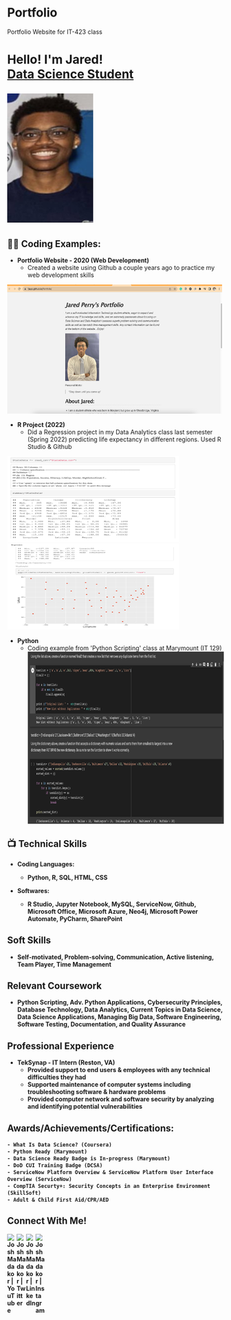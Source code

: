 # Portfolio
Portfolio Website for IT-423 class

<h1>Hello! I'm Jared! <br/><a href="https://www.linkedin.com/in/jared-perry-828391205/">Data Science Student</a>

<b><img src="https://github.com/1jayp/Portfolio-423/blob/78c5b2fd4b2c5079b73780d1c297fd95a125f40d/IMG_6666.jpg" width="200" height="300"></b>

<h2>👨‍💻 Coding Examples:</h2>

- <b>Portfolio Website - 2020 (Web Development)</b>
    - Created a website using Github a couple years ago to practice my web development skills

<b><img src="https://github.com/1jayp/Portfolio-423/blob/21807ceee11d3a6ca9b8f0efce5dcd78190aca55/Screen%20Shot%202022-11-16%20at%202.39.23%20PM.png" width="500" height="300"></b>

  
- <b>R Project (2022)</b>
  - Did a Regression project in my Data Analytics class last semester (Spring 2022) predicting life expectancy in different regions. Used R Studio & Github
  
<b><img src="https://github.com/1jayp/Portfolio-423/blob/95fab358ce6ea5aa81812348e1d6656302071b69/R%20example%202.png" width="400" height="200"></b> <img src="https://github.com/1jayp/Portfolio-423/blob/95fab358ce6ea5aa81812348e1d6656302071b69/R%20example.png" width="400" height="200">
  
- <b>Python</b>
  - Coding example from 'Python Scripting' class at Marymount (IT 129)
<b><img src="https://github.com/1jayp/Portfolio-423/blob/0231616d5a92cd6a432acfe586e5e5003883552f/Screen%20Shot%202022-11-16%20at%203.39.23%20PM.png" width="700" height="400">


<h2>📺 Technical Skills</h2>

- <b>Coding Languages:</b>
    - Python, R, SQL, HTML, CSS
    

- <b>Softwares:</b>
    - R Studio, Jupyter Notebook, MySQL, ServiceNow, Github, Microsoft Office, Microsoft Azure, Neo4j, Microsoft Power Automate, PyCharm, SharePoint

    
<h2>Soft Skills</h2>

- <b>Self-motivated, Problem-solving, Communication, Active listening, Team Player, Time Management</b>
    
    
<h2>Relevant Coursework</h2>

- <b>Python Scripting, Adv. Python Applications, Cybersecurity Principles, Database Technology, Data Analytics, Current Topics in Data Science, Data Science Applications, Managing Big Data, Software Engineering, Software Testing, Documentation, and Quality Assurance</b>
   

<h2>Professional Experience</h2>

- <b>TekSynap - IT Intern (Reston, VA)</b>
    - Provided support to end users & employees with any technical difficulties they had
    - Supported maintenance of computer systems including troubleshooting software & hardware problems
    - Provided computer network and software security by analyzing and identifying potential vulnerabilities
    


<h2> Awards/Achievements/Certifications:</h2>
    
    - What Is Data Science? (Coursera)
    - Python Ready (Marymount)
    - Data Science Ready Badge is In-progress (Marymount)
    - DoD CUI Training Badge (DCSA)
    - ServiceNow Platform Overview & ServiceNow Platform User Interface Overview (ServiceNow)
    - CompTIA Securty+: Security Concepts in an Enterprise Environment (SkillSoft)
    - Adult & Child First Aid/CPR/AED
    
    
<h2>Connect With Me!</h2>

[<img align="left" alt="JoshMadakor | YouTube" width="22px" src="https://cdn.jsdelivr.net/npm/simple-icons@v3/icons/youtube.svg" />][youtube]
[<img align="left" alt="JoshMadakor | Twitter" width="22px" src="https://cdn.jsdelivr.net/npm/simple-icons@v3/icons/twitter.svg" />][twitter]
[<img align="left" alt="JoshMadakor | LinkedIn" width="22px" src="https://cdn.jsdelivr.net/npm/simple-icons@v3/icons/linkedin.svg" />][linkedin]
[<img align="left" alt="JoshMadakor | Instagram" width="22px" src="https://cdn.jsdelivr.net/npm/simple-icons@v3/icons/instagram.svg" />][instagram]

[twitter]: https://twitter.com/joshmadakor
[youtube]: https://www.youtube.com/c/joshmadakor
[instagram]: https://www.instagram.com/joshmadakor/
[linkedin]: https://linkedin.com/in/joshmadakor

<!--
**joshmadakor1/joshmadakor1** is a ✨ _special_ ✨ repository because its `README.md` (this file) appears on your GitHub profile.

Here are some ideas to get you started:

- 🔭 I’m currently working on ...
- 🌱 I’m currently learning ...
- 👯 I’m looking to collaborate on ...
- 🤔 I’m looking for help with ...
- 💬 Ask me about ...
- 📫 How to reach me: ...
- 😄 Pronouns: ...
- ⚡ Fun fact: ...
-->
